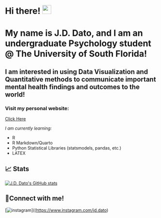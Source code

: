 # Hi there! <img src="https://media.giphy.com/media/hvRJCLFzcasrR4ia7z/giphy.gif" width="29px" height="29px">

# My name is J.D. Dato, and I am an undergraduate Psychology student @ The University of South Florida!
## I am interested in using Data Visualization and Quantitative methods to communicate important mental health findings and outcomes to the world!
### Visit my personal website:
[Click Here](https://jd-dato.github.io)

*I am currently learning:*
- R
- R Markdown/Quarto
- Python Statistical Libraries (statsmodels, pandas, etc.)
- LATEX

## 📈 Stats
[![J.D. Dato's GitHub stats](https://github-readme-stats.vercel.app/api?username=jd-dato)](https://github.com/jd-dato/github-readme-stats)

## 🔗Connect with me!
[![instagram](https://img.shields.io/badge/Instagram-000000?style=for-the-badge&logo=Instagram&logoColor=pink)]((https://www.instagram.com/jd.dato)